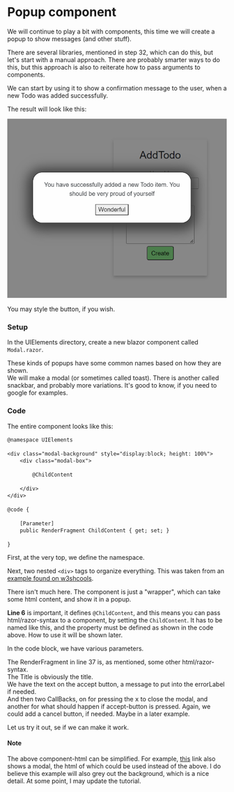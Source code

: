 # Popup component

We will continue to play a bit with components, this time we will create a popup to show messages (and other stuff).

There are several libraries, mentioned in step 32, which can do this, but let's start with a manual approach.
There are probably smarter ways to do this, but this approach is also to reiterate how to pass arguments to components.

We can start by using it to show a confirmation message to the user, when a new Todo was added successfully.

The result will look like this:

![img.png](Resources/ModalExample.png)

You may style the button, if you wish.

### Setup
In the UIElements directory, create a new blazor component called `Modal.razor`. 

These kinds of popups have some common names based on how they are shown.\
We will make a modal (or sometimes called toast). 
There is another called snackbar, and probably more variations.
It's good to know, if you need to google for examples.

### Code
The entire component looks like this:

```razor
@namespace UIElements

<div class="modal-background" style="display:block; height: 100%">
    <div class="modal-box">
    
        @ChildContent
    
    </div>
</div>

@code {

    [Parameter]
    public RenderFragment ChildContent { get; set; }

}
```

First, at the very top, we define the namespace.

Next, two nested `<div>` tags to organize everything. 
This was taken from an [example found on w3shcools](https://www.w3schools.com/howto/howto_css_modals.asp).

There isn't much here. The component is just a "wrapper", which can take some html content, and show it in a popup.

**Line 6** is important, it defines `@ChildContent`, and this means you can pass html/razor-syntax to a component, by setting the `ChildContent`.
It has to be named like this, and the property must be defined as shown in the code above. How to use it will be shown later.

In the code block, we have various parameters.

The RenderFragment in line 37 is, as mentioned, some other html/razor-syntax.\
The Title is obviously the title.\
We have the text on the accept button, a message to put into the errorLabel if needed.\
And then two CallBacks, on for pressing the <kbd>x</kbd> to close the modal, and another for what should happen if accept-button is pressed. Again, we could add a cancel button, if needed. Maybe in a later example.

Let us try it out, se if we can make it work.

#### Note
The above component-html can be simplified. For example, [this](https://www.w3schools.com/howto/howto_css_modals.asp) link also shows a modal, the html of which could be used instead of the above.
I do believe this example will also grey out the background, which is a nice detail. At some point, I may update the tutorial.
